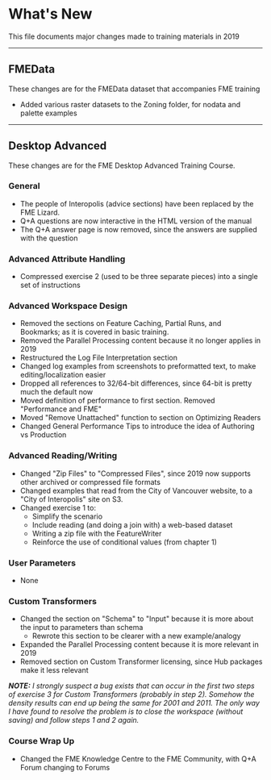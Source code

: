 # What's New #
This file documents major changes made to training materials in 2019

---

## FMEData ##
These changes are for the FMEData dataset that accompanies FME training

- Added various raster datasets to the Zoning folder, for nodata and palette examples

---

## Desktop Advanced ##
These changes are for the FME Desktop Advanced Training Course.

### General ###
- The people of Interopolis (advice sections) have been replaced by the FME Lizard. 
- Q+A questions are now interactive in the HTML version of the manual
- The Q+A answer page is now removed, since the answers are supplied with the question

### Advanced Attribute Handling ###
- Compressed exercise 2 (used to be three separate pieces) into a single set of instructions

### Advanced Workspace Design ###
- Removed the sections on Feature Caching, Partial Runs, and Bookmarks; as it is covered in basic training.
- Removed the Parallel Processing content because it no longer applies in 2019
- Restructured the Log File Interpretation section
- Changed log examples from screenshots to preformatted text, to make editing/localization easier
- Dropped all references to 32/64-bit differences, since 64-bit is pretty much the default now
- Moved definition of performance to first section. Removed "Performance and FME"
- Moved "Remove Unattached" function to section on Optimizing Readers
- Changed General Performance Tips to introduce the idea of Authoring vs Production

### Advanced Reading/Writing ###
- Changed "Zip Files" to "Compressed Files", since 2019 now supports other archived or compressed file formats
- Changed examples that read from the City of Vancouver website, to a "City of Interopolis" site on S3.
- Changed exercise 1 to:
	- Simplify the scenario
	- Include reading (and doing a join with) a web-based dataset
	- Writing a zip file with the FeatureWriter
	- Reinforce the use of conditional values (from chapter 1)

### User Parameters ###
- None

### Custom Transformers ###
- Changed the section on "Schema" to "Input" because it is more about the input to parameters than schema
	- Rewrote this section to be clearer with a new example/analogy
- Expanded the Parallel Processing content because it is more relevant in 2019
- Removed section on Custom Transformer licensing, since Hub packages make it less relevant


***NOTE:*** *I strongly suspect a bug exists that can occur in the first two steps of exercise 3 for Custom Transformers (probably in step 2). Somehow the density results can end up being the same for 2001 and 2011. The only way I have found to resolve the problem is to close the workspace (without saving) and follow steps 1 and 2 again.*

### Course Wrap Up ###
- Changed the FME Knowledge Centre to the FME Community, with Q+A Forum changing to Forums 
